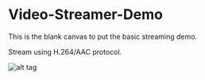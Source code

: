 Video-Streamer-Demo
===================

This is the blank canvas to put the basic streaming demo.


Stream using H.264/AAC protocol.

![alt tag](http://images.wikia.com/animalcrossing/images/0/08/Challenge_accepted.png)

